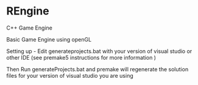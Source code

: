 # REngine
C++ Game Engine

Basic Game Engine using openGL

Setting up - 
Edit generateprojects.bat with your version of visual studio or other IDE (see premake5 instructions for more information )

Then Run generateProjects.bat and premake will regenerate the solution files for your version of visual studio you are using
